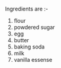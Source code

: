Ingredients are :-

1) flour
2) powdered sugar
3) egg
4) butter
5) baking soda
6) milk
7) vanilla essense